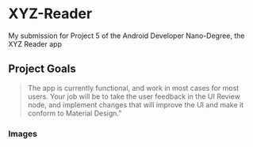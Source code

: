 # XYZ-Reader
My submission for Project 5 of the Android Developer Nano-Degree, the XYZ Reader app

## Project Goals
> The app is currently functional, and work in most cases for most users.
> Your job will be to take the user feedback in the UI Review node, and implement changes that will improve the UI and make it conform to Material Design."

### Images


